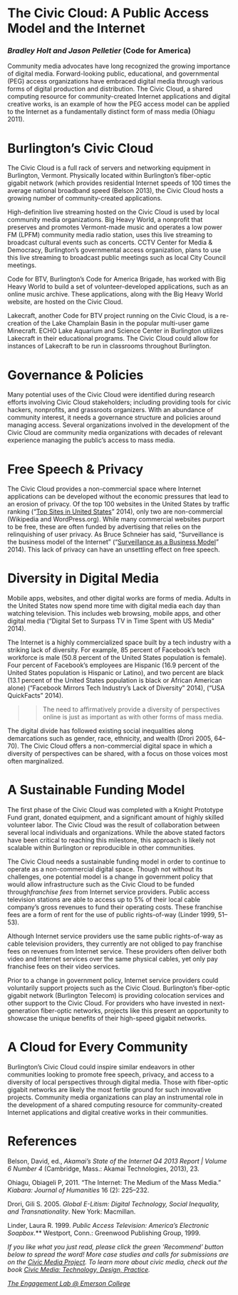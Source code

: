 # The Civic Cloud: A Public Access Model and the Internet

### _Bradley Holt and Jason Pelletier_ (Code for America)

Community media advocates have long recognized the growing importance of digital media. Forward-looking public, educational, and governmental (PEG) access organizations have embraced digital media through various forms of digital production and distribution. The Civic Cloud, a shared computing resource for community-created Internet applications and digital creative works, is an example of how the PEG access model can be applied to the Internet as a fundamentally distinct form of mass media (Ohiagu 2011).

# Burlington’s Civic Cloud

The Civic Cloud is a full rack of servers and networking equipment in Burlington, Vermont. Physically located within Burlington’s fiber-optic gigabit network (which provides residential Internet speeds of 100 times the average national broadband speed (Belson 2013), the Civic Cloud hosts a growing number of community-created applications.

High-definition live streaming hosted on the Civic Cloud is used by local community media organizations. Big Heavy World, a nonprofit that preserves and promotes Vermont-made music and operates a low power FM (LPFM) community media radio station, uses this live streaming to broadcast cultural events such as concerts. CCTV Center for Media & Democracy, Burlington’s governmental access organization, plans to use this live streaming to broadcast public meetings such as local City Council meetings.

Code for BTV, Burlington’s Code for America Brigade, has worked with Big Heavy World to build a set of volunteer-developed applications, such as an online music archive. These applications, along with the Big Heavy World website, are hosted on the Civic Cloud.

Lakecraft, another Code for BTV project running on the Civic Cloud, is a re-creation of the Lake Champlain Basin in the popular multi-user game Minecraft. ECHO Lake Aquarium and Science Center in Burlington utilizes Lakecraft in their educational programs. The Civic Cloud could allow for instances of Lakecraft to be run in classrooms throughout Burlington.

# Governance & Policies

Many potential uses of the Civic Cloud were identified during research efforts involving Civic Cloud stakeholders; including providing tools for civic hackers, nonprofits, and grassroots organizers. With an abundance of community interest, it needs a governance structure and policies around managing access. Several organizations involved in the development of the Civic Cloud are community media organizations with decades of relevant experience managing the public’s access to mass media.

# Free Speech & Privacy

The Civic Cloud provides a non-commercial space where Internet applications can be developed without the economic pressures that lead to an erosion of privacy. Of the top 100 websites in the United States by traffic ranking (“[Top Sites in United States](http://www.alexa.com/topsites/countries/US)” 2014), only two are non-commercial (Wikipedia and WordPress.org). While many commercial websites purport to be free, these are often funded by advertising that relies on the relinquishing of user privacy. As Bruce Schneier has said, “Surveillance is the business model of the Internet” (“[Surveillance as a Business Model](https://www.schneier.com/blog/archives/2013/11/surveillance_as_1.html)” 2014). This lack of privacy can have an unsettling effect on free speech.

# Diversity in Digital Media

Mobile apps, websites, and other digital works are forms of media. Adults in the United States now spend more time with digital media each day than watching television. This includes web browsing, mobile apps, and other digital media (“Digital Set to Surpass TV in Time Spent with US Media” 2014).

The Internet is a highly commercialized space built by a tech industry with a striking lack of diversity. For example, 85 percent of Facebook’s tech workforce is male (50.8 percent of the United States population is female). Four percent of Facebook’s employees are Hispanic (16.9 percent of the United States population is Hispanic or Latino), and two percent are black (13.1 percent of the United States population is black or African American alone) (“Facebook Mirrors Tech Industry’s Lack of Diversity” 2014), (“USA QuickFacts” 2014).

> > The need to affirmatively provide a diversity of perspectives online is just as important as with other forms of mass media.

The digital divide has followed existing social inequalities along demarcations such as gender, race, ethnicity, and wealth (Drori 2005, 64–70). The Civic Cloud offers a non-commercial digital space in which a diversity of perspectives can be shared, with a focus on those voices most often marginalized.

# A Sustainable Funding Model

The first phase of the Civic Cloud was completed with a Knight Prototype Fund grant, donated equipment, and a significant amount of highly skilled volunteer labor. The Civic Cloud was the result of collaboration between several local individuals and organizations. While the above stated factors have been critical to reaching this milestone, this approach is likely not scalable within Burlington or reproducible in other communities.

The Civic Cloud needs a sustainable funding model in order to continue to operate as a non-commercial digital space. Though not without its challenges, one potential model is a change in government policy that would allow infrastructure such as the Civic Cloud to be funded through*franchise fees* from Internet service providers. Public access television stations are able to access up to 5% of their local cable company’s gross revenues to fund their operating costs. These franchise fees are a form of rent for the use of public rights-of-way (Linder 1999, 51–53).

Although Internet service providers use the same public rights-of-way as cable television providers, they currently are not obliged to pay franchise fees on revenues from Internet service. These providers often deliver both video and Internet services over the same physical cables, yet only pay franchise fees on their video services.

Prior to a change in government policy, Internet service providers could voluntarily support projects such as the Civic Cloud. Burlington’s fiber-optic gigabit network (Burlington Telecom) is providing colocation services and other support to the Civic Cloud. For providers who have invested in next-generation fiber-optic networks, projects like this present an opportunity to showcase the unique benefits of their high-speed gigabit networks.

# A Cloud for Every Community

Burlington’s Civic Cloud could inspire similar endeavors in other communities looking to promote free speech, privacy, and access to a diversity of local perspectives through digital media. Those with fiber-optic gigabit networks are likely the most fertile ground for such innovative projects. Community media organizations can play an instrumental role in the development of a shared computing resource for community-created Internet applications and digital creative works in their communities.

# References

Belson, David, ed., _Akamai’s State of the Internet Q4 2013 Report | Volume 6 Number 4_ (Cambridge, Mass.: Akamai Technologies, 2013), 23.

Ohiagu, Obiageli P, 2011. “The Internet: The Medium of the Mass Media.” _Kiabara: Journal of Humanities_ 16 (2): 225–232.

Drori, Gili S. 2005. _Global E-Litism: Digital Technology, Social Inequality, and Transnationality_. New York: Macmillan.

Linder, Laura R. 1999. _Public_ _Access Television: America’s Electronic Soapbox_.\*\* Westport, Conn.: Greenwood Publishing Group, 1999.

_If you like what you just read, please click the green ‘Recommend’ button below to spread the word! More case studies and calls for submissions are on the [Civic Media Project](http://www.civicmediaproject.com). To learn more about civic media, check out the book [Civic Media: Technology, Design, Practice](https://mitpress.mit.edu/books/civic-media)._

[_The Engagement Lab @ Emerson College_](http://elab.emerson.edu)
